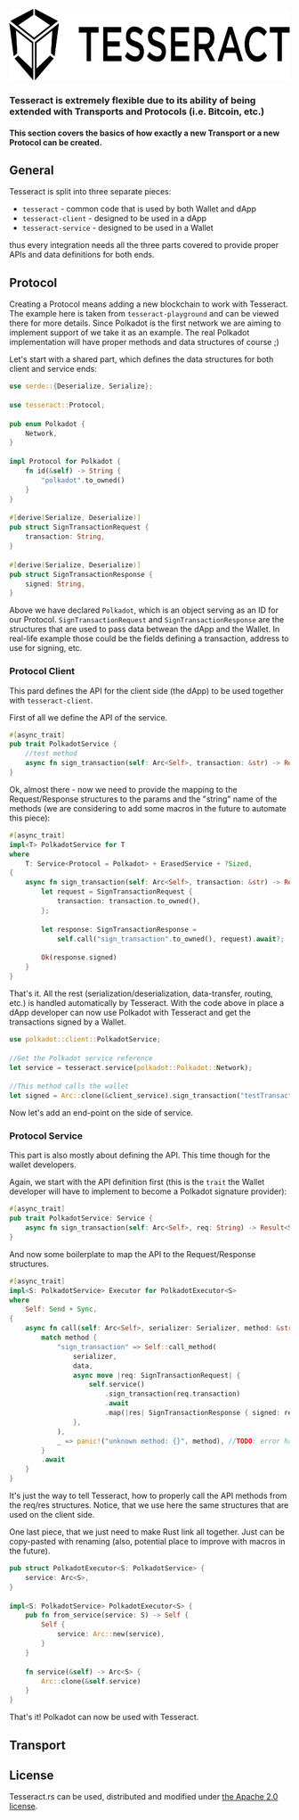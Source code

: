 <p align="left">
	<a href="http://tesseract.one/">
		<img alt="Tesseract" src ="./HorizontalBlack.svg" height=128/>
	</a>
</p>

### Tesseract is extremely flexible due to its ability of being extended with Transports and Protocols (i.e. Bitcoin, etc.)

#### This section covers the basics of how exactly a new Transport or a new Protocol can be created.

## General

Tesseract is split into three separate pieces:
* `tesseract` - common code that is used by both Wallet and dApp
* `tesseract-client` - designed to be used in a dApp
* `tesseract-service` - designed to be used in a Wallet

thus every integration needs all the three parts covered to provide proper APIs and data definitions for both ends.

## Protocol

Creating a Protocol means adding a new blockchain to work with Tesseract. The example here is taken from `tesseract-playground` and can be viewed there for more details. Since Polkadot is the first network we are aiming to implement support of we take it as an example. The real Polkadot implementation will have proper methods and data structures of course ;)

Let's start with a shared part, which defines the data structures for both client and service ends:

```rust
use serde::{Deserialize, Serialize};

use tesseract::Protocol;

pub enum Polkadot {
    Network,
}

impl Protocol for Polkadot {
    fn id(&self) -> String {
        "polkadot".to_owned()
    }
}

#[derive(Serialize, Deserialize)]
pub struct SignTransactionRequest {
    transaction: String,
}

#[derive(Serialize, Deserialize)]
pub struct SignTransactionResponse {
    signed: String,
}
```

Above we have declared `Polkadot`, which is an object serving as an ID for our Protocol. `SignTransactionRequest` and `SignTransactionResponse` are the structures that are used to pass data betwean the dApp and the Wallet. In real-life example those could be the fields defining a transaction, address to use for signing, etc.

### Protocol Client

This pard defines the API for the client side (the dApp) to be used together with `tesseract-client`.

First of all we define the API of the service.

```rust
#[async_trait]
pub trait PolkadotService {
    //test method
    async fn sign_transaction(self: Arc<Self>, transaction: &str) -> Result<String>;
}
```

Ok, almost there - now we need to provide the mapping to the Request/Response structures to the params and the "string" name of the methods (we are considering to add some macros in the future to automate this piece):

```rust
#[async_trait]
impl<T> PolkadotService for T
where
    T: Service<Protocol = Polkadot> + ErasedService + ?Sized,
{
    async fn sign_transaction(self: Arc<Self>, transaction: &str) -> Result<String> {
        let request = SignTransactionRequest {
            transaction: transaction.to_owned(),
        };

        let response: SignTransactionResponse =
            self.call("sign_transaction".to_owned(), request).await?;

        Ok(response.signed)
    }
}
```

That's it. All the rest (serialization/deserialization, data-transfer, routing, etc.) is handled automatically by Tesseract. With the code above in place a dApp developer can now use Polkadot with Tesseract and get the transactions signed by a Wallet.

```rust
use polkadot::client::PolkadotService;

//Get the Polkadot service reference
let service = tesseract.service(polkadot::Polkadot::Network);

//This method calls the wallet
let signed = Arc::clone(&client_service).sign_transaction("testTransaction");
```

Now let's add an end-point on the side of service.

### Protocol Service

This part is also mostly about defining the API. This time though for the wallet developers.

Again, we start with the API definition first (this is the `trait` the Wallet developer will have to implement to become a Polkadot signature provider):
```rust
#[async_trait]
pub trait PolkadotService: Service {
    async fn sign_transaction(self: Arc<Self>, req: String) -> Result<String>;
}
```

And now some boilerplate to map the API to the Request/Response structures.

```rust
#[async_trait]
impl<S: PolkadotService> Executor for PolkadotExecutor<S>
where
    Self: Send + Sync,
{
    async fn call(self: Arc<Self>, serializer: Serializer, method: &str, data: &[u8]) -> Vec<u8> {
        match method {
            "sign_transaction" => Self::call_method(
                serializer,
                data,
                async move |req: SignTransactionRequest| {
                    self.service()
                        .sign_transaction(req.transaction)
                        .await
                        .map(|res| SignTransactionResponse { signed: res })
                },
            ),
            _ => panic!("unknown method: {}", method), //TODO: error handling
        }
        .await
    }
}
```

It's just the way to tell Tesseract, how to properly call the API methods from the req/res structures. Notice, that we use here the same structures that are used on the client side.

One last piece, that we just need to make Rust link all together. Just can be copy-pasted with renaming (also, potential place to improve with macros in the future).

```rust
pub struct PolkadotExecutor<S: PolkadotService> {
    service: Arc<S>,
}

impl<S: PolkadotService> PolkadotExecutor<S> {
    pub fn from_service(service: S) -> Self {
        Self {
            service: Arc::new(service),
        }
    }

    fn service(&self) -> Arc<S> {
        Arc::clone(&self.service)
    }
}
```

That's it! Polkadot can now be used with Tesseract.

## Transport

## License

Tesseract.rs can be used, distributed and modified under [the Apache 2.0 license](LICENSE).
